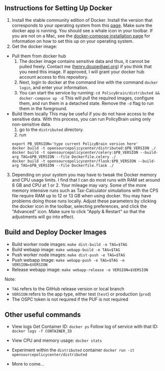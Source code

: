 Instructions for Setting Up Docker
-----------------------------------

1. Install the stable community edition of Docker. Install the version that
corresponds to your operating system from this [page](https://docs.docker.com/install/).
Make sure the docker app is running. You should see a whale icon in your
toolbar. If you are not on a Mac, see the [docker-compose installation page](https://docs.docker.com/compose/install/)
for information on how to set this up on your operating system.
2. Get the docker image:
  - Pull them from docker hub
    1. The docker image contains sensitive data and thus, it cannot be
    pulled freely. Contact me (henry.doupe@aei.org) if you think that
    you need this image. If approved, I will grant your docker hub account
    access to this repository.
    2. Next, login to docker at the command line with the command
    `docker login`, and enter your information.
    3. You can start the service by running:
    `cd PolicyBrain/distributed && docker-compose up -d`
    This will pull the required images, configure them, and run them in a
    detached state. Remove the `-d` flag to run them in the foreground.
  - Build them locally
    This may be useful if you do not have access to the sensitive data. With
    this process, you can run PolicyBrain using only non-sensitive data.
    1. go to the `distributed` directory.
    2. run
    ```
    export PB_VERSION='type current PolicyBrain version here'
    docker build -t opensourcepolicycenter/distributed:$PB_VERSION ./
    docker build -t opensourcepolicycenter/celery:$PB_VERSION --build-arg TAG=$PB_VERSION --file Dockerfile.celery ./
    docker build -t opensourcepolicycenter/flask:$PB_VERSION --build-arg TAG=$PB_VERSION --file Dockerfile.flask ./
    ```
3. Depending on your system you may have to tweak the Docker memory and CPU
usage limits. I find that I can do most runs with RAM set around 8 GB and
CPU at 1 or 2. Your mileage may vary. Some of the more memory intensive runs
such as Tax-Calculator simulations with the CPS file require RAM up to 12 or 13
GB when using docker. You may have problems doing those runs locally.
Adjust these parameters by clicking the docker icon in the toolbar,
selecting preferences, and click the "Advanced" icon. Make sure to click
"Apply & Restart" so that the adjustments will go into effect.

Build and Deploy Docker Images
--------------------------------
- Build worker node images: `make dist-build -e TAG=$TAG`
- Build webapp image: `make webapp-build -e TAG=$TAG`
- Push worker node images: `make dist-push -e TAG=$TAG`
- Push webapp image: `make webapp-push -e TAG=$TAG -e VERSION=$VERSION`
- Release webapp image: `make webapp-release -e VERSION=$VERSION`

Note:
- `TAG` refers to the GitHub release version or local branch
- `VERSION` refers to the app type, either test (`test`) or production (`prod`)
- The OSPC token is not required if the PUF is not required

Other useful commands
-------------------------
- View logs
Get Container ID:
`docker ps`
Follow log of service with that ID:
`docker logs -f CONTAINER_ID`

- View CPU and memory usage:
`docker stats`

- Experiment within the `distributed` container
`docker run -it opensourcepolicycenter/distributed`

- More to come...
